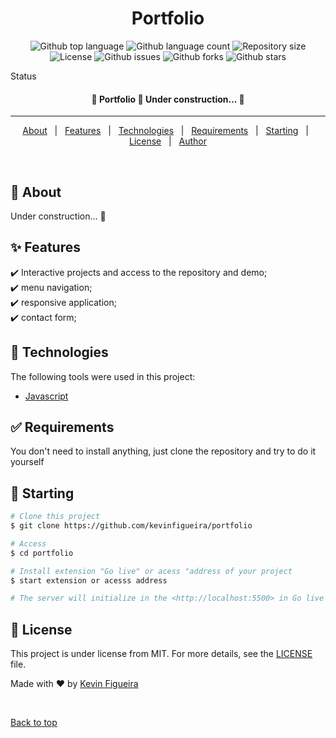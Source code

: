 <!--<div align="center" id="top"> 
  <img src="./.github/app.gif" alt="Portfolio" />

  &#xa0;

  <a href="https://portfolio.netlify.app">Demo</a>
</div> -->

<h1 align="center">Portfolio</h1>

<p align="center">
  <img alt="Github top language" src="https://img.shields.io/github/languages/top/kevinfigueira/portfolio?color=56BEB8">

  <img alt="Github language count" src="https://img.shields.io/github/languages/count/kevinfigueira/portfolio?color=56BEB8">

  <img alt="Repository size" src="https://img.shields.io/github/repo-size/kevinfigueira/portfolio?color=56BEB8">

  <img alt="License" src="https://img.shields.io/github/license/kevinfigueira/portfolio?color=56BEB8">

  <img alt="Github issues" src="https://img.shields.io/github/issues/kevinfigueira/portfolio?color=56BEB8" />

  <img alt="Github forks" src="https://img.shields.io/github/forks/kevinfigueira/portfolio?color=56BEB8" />

  <img alt="Github stars" src="https://img.shields.io/github/stars/kevinfigueira/portfolio?color=56BEB8" />
</p>

 Status

<h4 align="center"> 
	🚧  Portfolio 🚀 Under construction...  🚧
</h4> 

<hr>

<p align="center">
  <a href="#dart-about">About</a> &#xa0; | &#xa0; 
  <a href="#sparkles-features">Features</a> &#xa0; | &#xa0;
  <a href="#rocket-technologies">Technologies</a> &#xa0; | &#xa0;
  <a href="#white_check_mark-requirements">Requirements</a> &#xa0; | &#xa0;
  <a href="#checkered_flag-starting">Starting</a> &#xa0; | &#xa0;
  <a href="#memo-license">License</a> &#xa0; | &#xa0;
  <a href="https://github.com/kevinfigueira" target="_blank">Author</a>
</p>

<br>

## :dart: About ##

Under construction...  🚧

## :sparkles: Features ##

:heavy_check_mark: Interactive projects and access to the repository and demo;\
:heavy_check_mark: menu navigation;\
:heavy_check_mark: responsive application;\
:heavy_check_mark: contact form;

## :rocket: Technologies ##

The following tools were used in this project:

- [Javascript](https://developer.mozilla.org/pt-BR/docs/Web/JavaScript)


## :white_check_mark: Requirements ##

You don't need to install anything, just clone the repository and try to do it yourself

## :checkered_flag: Starting ##

```bash
# Clone this project
$ git clone https://github.com/kevinfigueira/portfolio

# Access
$ cd portfolio

# Install extension "Go live" or acess "address of your project
$ start extension or acesss address

# The server will initialize in the <http://localhost:5500> in Go live
```

## :memo: License ##

This project is under license from MIT. For more details, see the [LICENSE](LICENSE.md) file.


Made with :heart: by <a href="https://github.com/kevinfigueira" target="_blank">Kevin Figueira</a>

&#xa0;

<a href="#top">Back to top</a>
